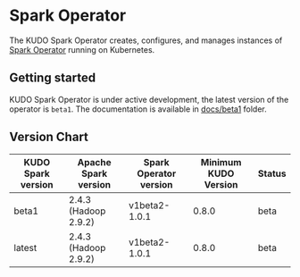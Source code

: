 # Spark Operator

The KUDO Spark Operator creates, configures, and manages instances of [Spark Operator](https://github.com/GoogleCloudPlatform/spark-on-k8s-operator) running on Kubernetes.

## Getting started
KUDO Spark Operator is under active development, the latest version of the operator is `beta1`.
The documentation is available in [docs/beta1](./docs/beta1) folder.

## Version Chart

| KUDO Spark version | Apache Spark version | Spark Operator version | Minimum KUDO Version | Status |
| ------------------ | -------------------- | ---------------------- | -------------------- | ------ |
| beta1              | 2.4.3 (Hadoop 2.9.2) | v1beta2-1.0.1          | 0.8.0                | beta   |
| latest             | 2.4.3 (Hadoop 2.9.2) | v1beta2-1.0.1          | 0.8.0                | beta   |
